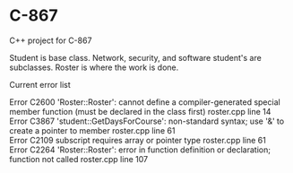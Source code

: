# C-867
C++ project for C-867

Student is base class. Network, security, and software student's are subclasses.
Roster is where the work is done.

Current error list

Error	C2600	'Roster::Roster': cannot define a compiler-generated special member function (must be declared in the class first) roster.cpp	line	14	
Error	C3867	'student::GetDaysForCourse': non-standard syntax; use '&' to create a pointer to member	roster.cpp line 61	
Error	C2109	subscript requires array or pointer type   roster.cpp line 61	
Error	C2264	'Roster::Roster': error in function definition or declaration; function not called roster.cpp line 107	
